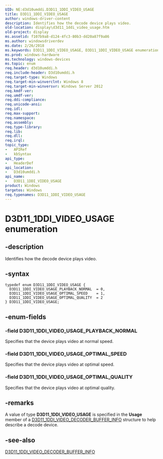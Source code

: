 ```yaml
---
UID: NE:d3d10umddi.D3D11_1DDI_VIDEO_USAGE
title: D3D11_1DDI_VIDEO_USAGE
author: windows-driver-content
description: Identifies how the decode device plays video.
old-location: display\d3d11_1ddi_video_usage.htm
old-project: display
ms.assetid: f107b9a8-d124-4fc3-80b3-dd20a87f9a86
ms.author: windowsdriverdev
ms.date: 2/26/2018
ms.keywords: D3D11_1DDI_VIDEO_USAGE, D3D11_1DDI_VIDEO_USAGE enumeration [Display Devices], D3D11_1DDI_VIDEO_USAGE_OPTIMAL_QUALITY, D3D11_1DDI_VIDEO_USAGE_OPTIMAL_SPEED, D3D11_1DDI_VIDEO_USAGE_PLAYBACK_NORMAL, d3d10umddi/D3D11_1DDI_VIDEO_USAGE, d3d10umddi/D3D11_1DDI_VIDEO_USAGE_OPTIMAL_QUALITY, d3d10umddi/D3D11_1DDI_VIDEO_USAGE_OPTIMAL_SPEED, d3d10umddi/D3D11_1DDI_VIDEO_USAGE_PLAYBACK_NORMAL, display.d3d11_1ddi_video_usage
ms.prod: windows-hardware
ms.technology: windows-devices
ms.topic: enum
req.header: d3d10umddi.h
req.include-header: D3d10umddi.h
req.target-type: Windows
req.target-min-winverclnt: Windows 8
req.target-min-winversvr: Windows Server 2012
req.kmdf-ver: 
req.umdf-ver: 
req.ddi-compliance: 
req.unicode-ansi: 
req.idl: 
req.max-support: 
req.namespace: 
req.assembly: 
req.type-library: 
req.lib: 
req.dll: 
req.irql: 
topic_type:
-	APIRef
-	kbSyntax
api_type:
-	HeaderDef
api_location:
-	D3d10umddi.h
api_name:
-	D3D11_1DDI_VIDEO_USAGE
product: Windows
targetos: Windows
req.typenames: D3D11_1DDI_VIDEO_USAGE
---
```


# D3D11_1DDI_VIDEO_USAGE enumeration


## -description


Identifies how the decode device plays video.


## -syntax


````
typedef enum D3D11_1DDI_VIDEO_USAGE { 
  D3D11_1DDI_VIDEO_USAGE_PLAYBACK_NORMAL  = 0,
  D3D11_1DDI_VIDEO_USAGE_OPTIMAL_SPEED    = 1,
  D3D11_1DDI_VIDEO_USAGE_OPTIMAL_QUALITY  = 2
} D3D11_1DDI_VIDEO_USAGE;
````


## -enum-fields




### -field D3D11_1DDI_VIDEO_USAGE_PLAYBACK_NORMAL

Specifies that the device plays video at normal speed.


### -field D3D11_1DDI_VIDEO_USAGE_OPTIMAL_SPEED

Specifies that the device plays video at optimal speed.


### -field D3D11_1DDI_VIDEO_USAGE_OPTIMAL_QUALITY

Specifies that the device plays video at optimal quality.


## -remarks



A value of type <b>D3D11_1DDI_VIDEO_USAGE</b> is specified in the <b>Usage</b> member of a <a href="..\d3d10umddi\ns-d3d10umddi-d3d11_1ddi_video_decoder_buffer_info.md">D3D11_1DDI_VIDEO_DECODER_BUFFER_INFO</a> structure to help describe a decode device.




## -see-also

<a href="..\d3d10umddi\ns-d3d10umddi-d3d11_1ddi_video_decoder_buffer_info.md">D3D11_1DDI_VIDEO_DECODER_BUFFER_INFO</a>



 

 


